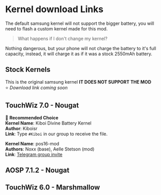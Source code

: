 # Kernel download Links
The default samsung kernel will not support the bigger battery, you will need to flash a custom kernel made for this mod. <br/>
> What happens if I don't change my kernel?

Nothing dangerous, but your phone will not charge the battery to it's full capacity, instead, it will charge it as if it was a stock 2550mAh battery.

## Stock Kernels <br/>
This is the original samsung kernel **IT DOES NOT SUPPORT THE MOD** <br/>
⭐ _Download link coming soon_

## TouchWiz 7.0 - Nougat
🥇 **Recommended Choice** <br/>
**Kernel Name**: Kiboi Divine Battery Kernel <br/>
**Author**: Kiboisr <br/>
**Link**: Type `#Kiboi` in our group to receive the file. <br/>

**Kernel Name**: pos16-mod <br/>
**Authors**: Noxx (base), Aelle Stetson (mod) <br/>
**Link**: [Telegram group invite](https://t.me/joinchat/EUKDukM9ovclLUMEb9HcYw) <br/>


## AOSP 7.1.2 - Nougat

## TouchWiz 6.0 - Marshmallow
